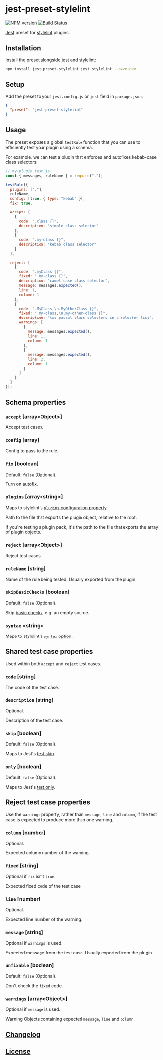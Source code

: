 # jest-preset-stylelint

[![NPM version](https://img.shields.io/npm/v/jest-preset-stylelint.svg)](https://www.npmjs.org/package/jest-preset-stylelint) [![Build Status](https://github.com/stylelint/jest-preset-stylelint/workflows/CI/badge.svg)](https://github.com/stylelint/jest-preset-stylelint/actions)

[Jest](https://facebook.github.io/jest/) preset for [stylelint](https://github.com/stylelint) plugins.

## Installation

Install the preset alongside jest and stylelint:

```bash
npm install jest-preset-stylelint jest stylelint --save-dev
```

## Setup

Add the preset to your `jest.config.js` or `jest` field in `package.json`:

```json
{
  "preset": "jest-preset-stylelint"
}
```

## Usage

The preset exposes a global `testRule` function that you can use to efficiently test your plugin using a schema.

For example, we can test a plugin that enforces and autofixes kebab-case class selectors:

```js
// my-plugin.test.js
const { messages, ruleName } = require(".");

testRule({
  plugins: ["."],
  ruleName,
  config: [true, { type: "kebab" }],
  fix: true,

  accept: [
    {
      code: ".class {}",
      description: "simple class selector"
    },
    {
      code: ".my-class {}",
      description: "kebab class selector"
    }
  ],

  reject: [
    {
      code: ".myClass {}",
      fixed: ".my-class {}",
      description: "camel case class selector",
      message: messages.expected(),
      line: 1,
      column: 1
    },
    {
      code: ".MyClass,\n.MyOtherClass {}",
      fixed: ".my-class,\n.my-other-class {}",
      description: "two pascal class selectors in a selector list",
      warnings: [
        {
          message: messages.expected(),
          line: 1,
          column: 1
        },
        {
          message: messages.expected(),
          line: 2,
          column: 1
        }
      ]
    }
  ]
});
```

## Schema properties

### `accept` \[array\<Object\>\]

Accept test cases.

### `config` \[array\]

Config to pass to the rule.

### `fix` \[boolean\]

Default: `false` (Optional).

Turn on autofix.

### `plugins` \[array\<string\>\]

Maps to stylelint's [`plugins` configuration property](https://stylelint.io/user-guide/configure#plugins).

Path to the file that exports the plugin object, relative to the root.

If you're testing a plugin pack, it's the path to the file that exports the array of plugin objects.

### `reject` \[array\<Object\>\]

Reject test cases.

### `ruleName` \[string\]

Name of the rule being tested. Usually exported from the plugin.

### `skipBasicChecks` \[boolean\]

Default: `false` (Optional).

Skip [basic checks](https://github.com/stylelint/stylelint/blob/master/lib/testUtils/basicChecks.js), e.g. an empty source.

### `syntax` \<string\>

Maps to stylelint's [`syntax` option](https://stylelint.io/user-guide/usage/options#syntax).

## Shared test case properties

Used within both `accept` and `reject` test cases.

### `code` \[string\]

The code of the test case.

### `description` \[string\]

Optional.

Description of the test case.

### `skip` \[boolean\]

Default: `false` (Optional).

Maps to Jest's [test.skip](https://jestjs.io/docs/en/api#testskipname-fn).

### `only` \[boolean\]

Default: `false` (Optional).

Maps to Jest's [test.only](https://jestjs.io/docs/en/api#testonlyname-fn-timeout).

## Reject test case properties

Use the `warnings` property, rather than `message`, `line` and `column`, if the test case is expected to produce more than one warning.

### `column` \[number\]

Optional.

Expected column number of the warning.

### `fixed` \[string\]

Optional if `fix` isn't `true`.

Expected fixed code of the test case.

### `line` \[number\]

Optional.

Expected line number of the warning.

### `message` \[string\]

Optional if `warnings` is used.

Expected message from the test case. Usually exported from the plugin.

### `unfixable` \[boolean\]

Default: `false` (Optional).

Don't check the `fixed` code.

### `warnings` \[array\<Object\>\]

Optional if `message` is used.

Warning Objects containing expected `message`, `line` and `column`.

## [Changelog](CHANGELOG.md)

## [License](LICENSE)
